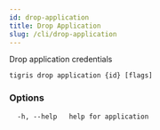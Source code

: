 ```yaml
---
id: drop-application
title: Drop Application
slug: /cli/drop-application
---
```


Drop application credentials

```shell
tigris drop application {id} [flags]
```

### Options

```
  -h, --help   help for application
```
